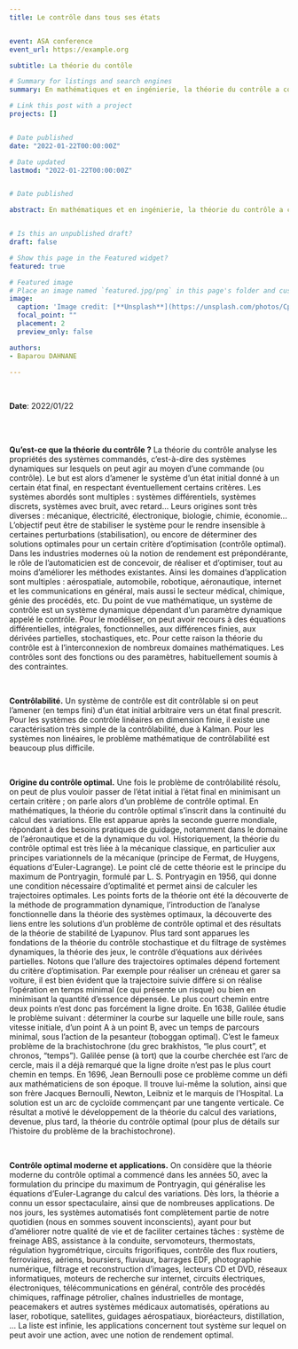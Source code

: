 ```yaml
---
title: Le contrôle dans tous ses états


event: ASA conference
event_url: https://example.org

subtitle: La théorie du contôle

# Summary for listings and search engines
summary: En mathématiques et en ingénierie, la théorie du contrôle a comme objet l'étude du comportement de systèmes dynamiques paramétrés en fonction des trajectoires de leurs paramètres. La conduite d'une voiture est un système dynamique contrôlé. Le contrôle est l'angle du volant, les pressions exercée sur le frein et sur l'accélérateur, et l'état est la position de la voiture sur la route. le jeu de tennis est un système dynamique contrôlé. Le contrôle est ma position sur le court ainsi que la position et le mouvement de ma raquette, et l'état est la position de la balle. Le pilotage d'une torpille est aussi un système dynamique contrôlé. Le contrôle est la position de ses aillettes, et l'état la position de la torpille.

# Link this post with a project
projects: []


# Date published
date: "2022-01-22T00:00:00Z"

# Date updated
lastmod: "2022-01-22T00:00:00Z"


# Date published

abstract: En mathématiques et en ingénierie, la théorie du contrôle a comme objet l'étude du comportement de systèmes dynamiques paramétrés en fonction des trajectoires de leurs paramètres. La conduite d'une voiture est un système dynamique contrôlé. Le contrôle est l'angle du volant, les pressions exercée sur le frein et sur l'accélérateur, et l'état est la position de la voiture sur la route. le jeu de tennis est un système dynamique contrôlé. Le contrôle est ma position sur le court ainsi que la position et le mouvement de ma raquette, et l'état est la position de la balle. Le pilotage d'une torpille est aussi un système dynamique contrôlé. Le contrôle est la position de ses aillettes, et l'état la position de la torpille.


# Is this an unpublished draft?
draft: false

# Show this page in the Featured widget?
featured: true

# Featured image
# Place an image named `featured.jpg/png` in this page's folder and customize its options here.
image:
  caption: 'Image credit: [**Unsplash**](https://unsplash.com/photos/CpkOjOcXdUY)'
  focal_point: ""
  placement: 2
  preview_only: false

authors:
- Baparou DAHNANE

---
```



<br>

**Date**: 2022/01/22

<br>
<br>


**Qu’est-ce que la théorie du contrôle ?** La théorie du contrôle analyse les propriétés des systèmes commandés, c’est-à-dire des systèmes dynamiques sur lesquels on peut agir au moyen d’une commande (ou contrôle). Le but est alors d’amener le système d’un état initial donné à un certain état final, en respectant éventuellement certains critères. Les systèmes abordés sont multiples : systèmes différentiels, systèmes discrets, systèmes avec bruit, avec retard... Leurs origines sont très diverses : mécanique, électricité, électronique, biologie, chimie, économie... L’objectif peut être de stabiliser le système pour le rendre insensible à certaines perturbations (stabilisation), ou encore de déterminer des solutions optimales pour un certain critère d’optimisation (contrôle optimal). Dans les industries modernes où la notion de rendement est prépondérante, le rôle de l’automaticien est de concevoir, de réaliser et d’optimiser, tout au moins d’améliorer les méthodes existantes. Ainsi les domaines d’application sont multiples : aérospatiale, automobile, robotique, aéronautique, internet et les communications en général, mais aussi le secteur médical, chimique, génie des
procédés, etc. Du point de vue mathématique, un système de contrôle est un système dynamique dépendant d’un paramètre dynamique appelé le contrôle. Pour le modéliser, on peut avoir recours à des équations différentielles, intégrales, fonctionnelles, aux différences finies, aux dérivées partielles, stochastiques, etc. Pour cette raison la théorie du contrôle est à l’interconnexion de nombreux domaines mathématiques. Les contrôles sont des fonctions ou des paramètres, habituellement soumis à des contraintes. 

<br>

**Contrôlabilité.** Un système de contrôle est dit contrôlable si on peut l’amener (en temps fini) d’un état initial arbitraire vers un état final prescrit. Pour les systèmes de contrôle linéaires en dimension finie, il existe une caractérisation très simple de la contrôlabilité, due à Kalman. Pour les systèmes non linéaires, le problème mathématique de contrôlabilité est beaucoup plus difficile.

<br>

**Origine du contrôle optimal.** Une fois le problème de contrôlabilité résolu, on peut de plus vouloir passer de l’état initial à l’état final en minimisant un certain critère ; on parle alors d’un problème de contrôle optimal. En mathématiques, la théorie du contrôle optimal s’inscrit dans la continuité du calcul des variations. Elle est apparue après la seconde guerre mondiale, répondant à des besoins pratiques de guidage, notamment dans le domaine de l’aéronautique et de la dynamique du vol. Historiquement, la théorie du contrôle optimal est très liée à la mécanique classique, en particulier aux principes variationnels de la mécanique (principe de Fermat, de Huygens, équations d’Euler-Lagrange). Le point clé de cette théorie est le principe du maximum de Pontryagin, formulé par L. S. Pontryagin en 1956, qui donne une condition nécessaire d’optimalité et permet ainsi de calculer les trajectoires optimales. Les points forts de la théorie ont été la découverte de la méthode de programmation dynamique, l’introduction de l’analyse fonctionnelle dans la théorie des systèmes optimaux, la découverte des liens entre les solutions d’un problème de contrôle optimal et des résultats de la théorie de stabilité de Lyapunov. Plus tard sont apparues les fondations de la théorie du contrôle stochastique et du filtrage de systèmes dynamiques, la théorie des jeux, le contrôle d’équations aux dérivées partielles. Notons que l’allure des trajectoires optimales dépend fortement du critère d’optimisation. Par exemple pour réaliser un créneau et garer sa voiture, il est bien évident que la trajectoire suivie diffère si on réalise l’opération en temps minimal (ce qui présente un risque) ou bien en minimisant la quantité d’essence dépensée. Le plus court chemin entre deux points n’est donc pas forcément la ligne droite. En 1638, Galilée étudie le problème suivant : déterminer la courbe sur laquelle une bille roule, sans vitesse initiale, d’un point A à un point B, avec un temps de parcours minimal, sous l’action de la pesanteur (toboggan optimal). C’est le fameux problème de la brachistochrone (du grec brakhistos, “le plus court”, et chronos, “temps”). Galilée pense (à tort) que la courbe cherchée est l’arc de cercle, mais il a déjà remarqué que la ligne droite n’est pas le plus court chemin en temps. En 1696, Jean Bernoulli pose ce problème comme un défi aux mathématiciens de son époque. Il trouve lui-même la solution, ainsi que son frère Jacques Bernoulli, Newton, Leibniz et le marquis de l’Hospital. La solution est un arc de cycloïde commençant par une tangente verticale. Ce résultat a motivé le développement de la théorie du calcul des variations, devenue, plus tard, la théorie du contrôle optimal (pour plus de détails sur l’histoire du problème de la brachistochrone). 

<br>

**Contrôle optimal moderne et applications.** On considère que la théorie moderne du contrôle optimal a commencé dans les années 50, avec la formulation du principe du maximum de Pontryagin, qui généralise les équations d’Euler-Lagrange du calcul des variations. Dès lors, la théorie a connu un essor spectaculaire, ainsi que de nombreuses applications. De nos jours, les systèmes automatisés font complètement partie de notre quotidien (nous en sommes souvent inconscients), ayant pour but d’améliorer notre qualité de vie et de faciliter certaines tâches : système de freinage ABS, assistance à la conduite, servomoteurs, thermostats, régulation hygrométrique, circuits frigorifiques, contrôle des flux routiers, ferroviaires, aériens, boursiers, fluviaux, barrages EDF, photographie numérique, filtrage et reconstruction d’images, lecteurs CD et DVD, réseaux informatiques, moteurs de recherche sur internet, circuits électriques, électroniques, télécommunications en général, contrôle des procédés chimiques, raffinage pétrolier, chaînes industrielles de montage, peacemakers et autres systèmes médicaux automatisés, opérations au laser, robotique, satellites, guidages aérospatiaux, bioréacteurs, distillation, ... La liste est infinie, les applications concernent tout système sur lequel on peut avoir une action, avec une notion de rendement optimal.